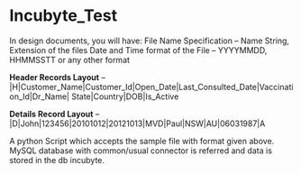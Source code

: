 # Incubyte_Test


In design documents, you will have:
File Name Specification – Name String, Extension of the files
Date and Time format of the File – YYYYMMDD, HHMMSSTT or any other format


**Header Records Layout** –
|H|Customer_Name|Customer_Id|Open_Date|Last_Consulted_Date|Vaccination_Id|Dr_Name|
State|Country|DOB|Is_Active

**Details Record Layout** – 
|D|John|123456|20101012|20121013|MVD|Paul|NSW|AU|06031987|A



A python Script which accepts the sample file with format given above.
MySQL database with common/usual connector is referred and data is stored in the db incubyte.

